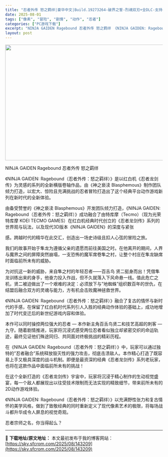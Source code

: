 ```yaml
---
title: "忍者外传 怒之羁绊|豪华中文|Build.19273264-破界之誓-烈魂双刃+全DLC-支持手柄解压即撸|"
date: 2025-08-01
tags: ["像素", "冒险", "剧情", "动作", "忍者"]
categories: ["PC游戏下载"]
excerpt: "NINJA GAIDEN Ragebound 忍者外传 怒之羁绊 《NINJA GAIDEN: Ragebound（忍者外传：怒之羁绊）》是以红白机《忍者龙剑传》为灵感的系列的全新横版卷轴作品，由《神之亵渎 Blasphemous》制作团队倾力打造，以宏大、惊险且充满挑战的忍者冒险打造出了这个经典平&hellip;"
layout: post
---
```


<img class="aligncenter size-full wp-image-143091" src="https://sky.sfcrom.com/wp-content/uploads/2025/08/2025080101195573.webp" alt="" width="660" height="370" />

NINJA GAIDEN Ragebound 忍者外传 怒之羁绊

《NINJA GAIDEN: Ragebound（忍者外传：怒之羁绊）》是以红白机《忍者龙剑传》为灵感的系列的全新横版卷轴作品，由《神之亵渎 Blasphemous》制作团队倾力打造，以宏大、惊险且充满挑战的忍者冒险打造出了这个经典平台动作游戏新列在新时代的全新体验。

由备受赞誉的《神之亵渎 Blasphemous》开发团队倾力打造，《NINJA GAIDEN: Ragebound（忍者外传：怒之羁绊）》成功融合了由特库摩（Tecmo）（现为光荣特库摩 KOEI TECMO GAMES）在红白机经典时代创立的《忍者龙剑传》系列的世界观与玩法，以及现代3D版本《NINJA GAIDEN》的深度与紧张

感。跨越时代的精华在此交汇，创造出一场史诗级且扣人心弦的冒险之旅。

我们的故事开始于隼龙为遵循父亲的遗愿而前往美国之时。在他离开的期间，人界与魔界之间的屏障突然崩塌，一支恐怖的魔军席卷隼之村，让整个村庄在隼龙缺席时面临前所未有的威胁。

为对抗这一新的威胁，来自隼之村的年轻忍者——百舌鸟 贤二挺身而出！凭借隼龙训练出来的身手，他奋力投入作战，但不久就落入下风命悬一线。值此危亡之机，贤二被迫做出了一个艰难的决定：必须放下与”地蜘蛛”组织数百年的世仇，在结盟后融合双方的灵魂与能力，方有机会击败魔神拯救世界。

《NINJA GAIDEN: Ragebound（忍者外传：怒之羁绊）》融合了复古的情怀与新时代的手感，在保留了红白机时代系列引人入胜的经典动作体验的基础上，成功地增加了时代变迁后的新世纪游戏内容和体验。

本作可以同时操控两位强大的忍者 — 本作新主角百舌鸟贤二和技艺高超的刺客 — 九守。随着剧情推进，玩家将沉浸式感受两位忍者看似独立却紧密交织的命运轨迹，最终见证他们殊途同归、共同面对终极挑战的精彩历程。

在《NINJA GAIDEN: Ragebound（忍者外传：怒之羁绊）》中，玩家可以通过独特的”忍者融合”系统释放毁灭性的强力攻击，彻底击溃敌人。本作精心打造了既容易上手又极具深度的战斗机制。即便是最资深的经典《忍者龙剑传》系列老玩家，也将在这款作品中面临前所未有的挑战！

在这个全新打造的《忍者龙剑传》宇宙中，玩家将沉浸于精心制作的生动视觉盛宴，每一个敌人都展现出以往受技术限制而无法实现的精致细节，带来前所未有的2D动作游戏体验。

《NINJA GAIDEN: Ragebound（忍者外传：怒之羁绊）》以充满野性张力和复古情怀的美学风格，做到了致敬经典的同时重新定义了现代像素艺术的极限，将每场战斗都升华成令人屏息的视觉奇观。

忍者宗师之名，你当得起么？

---
📖 **下载地址/原文地址：** 本文最初发布于我的博客网站：[https://sky.sfcrom.com/2025/08/143209](https://sky.sfcrom.com/2025/08/143209)
